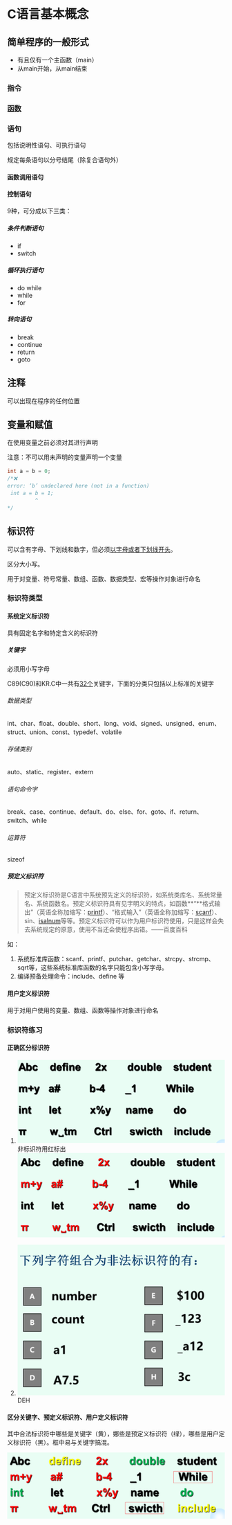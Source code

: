 # C语言基本概念

## 简单程序的一般形式

- 有且仅有一个主函数（main）
- 从main开始，从main结束

### 指令

### [函数](./函数.md)

### 语句

包括说明性语句、可执行语句

规定每条语句以分号结尾（除复合语句外）

#### 函数调用语句

#### 控制语句

9种，可分成以下三类：

##### 条件判断语句

- if
- switch

##### 循环执行语句

- do while
- while
- for

##### 转向语句

- break
- continue
- return
- goto

## 注释

可以出现在程序的任何位置

## 变量和赋值

在使用变量之前必须对其进行声明

注意：不可以用未声明的变量声明一个变量

```c
int a = b = 0;
/*❌ 
error: ‘b’ undeclared here (not in a function)
 int a = b = 1;
         ^
*/
```



## 标识符

可以含有字母、下划线和数字，但必须<u>以字母或者下划线开头</u>。

区分大小写。

用于对变量、符号常量、数组、函数、数据类型、宏等操作对象进行命名

### 标识符类型

#### 系统定义标识符

具有固定名字和特定含义的标识符

##### 关键字

必须用小写字母

C89(C90)和KR.C中一共有<u>32个</u>关键字，下面的分类只包括以上标准的关键字

###### 数据类型

int、char、float、double、short、long、void、signed、unsigned、enum、struct、union、const、typedef、volatile 

###### 存储类别

auto、static、register、extern 

###### 语句命令字

break、case、continue、default、do、else、for、goto、if、return、switch、while 

###### 运算符

sizeof

##### 预定义标识符

> 预定义标识符是C语言中系统预先定义的标识符，如系统类库名、系统常量名、系统函数名。预定义标识符具有见字明义的特点，如函数**“**格式输出”（英语全称加缩写：[printf](https://baike.baidu.com/item/printf)）、“格式输入”（英语全称加缩写：[scanf](https://baike.baidu.com/item/scanf)）、sin、[isalnum](https://baike.baidu.com/item/isalnum)等等。预定义标识符可以作为用户标识符使用，只是这样会失去系统规定的原意，使用不当还会使程序出错。——百度百科

如：

1. 系统标准库函数：scanf、printf、putchar、getchar、strcpy、strcmp、sqrt等，这些系统标准库函数的名字只能包含小写字母。
2. 编译预备处理命令：include、define 等

#### 用户定义标识符

用于对用户使用的变量、数组、函数等操作对象进行命名

### 标识符练习

#### 正确区分标识符

1. ![image-20220308163306620](img/image-20220308163306620.png)非标识符用红标出![image-20220308162647337](img/image-20220308162647337.png)

2. ![image-20220308164014186](img/image-20220308164014186.png)DEH

#### 区分关键字、预定义标识符、用户定义标识符

其中合法标识符中哪些是关键字（黄），娜些是预定义标识符（绿），哪些是用户定义标识符（黑）。框中易与关键字搞混。

![image-20220308163222140](img/image-20220308163222140.png)

